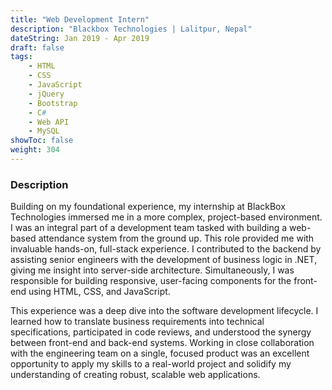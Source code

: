 ```yaml
---
title: "Web Development Intern"
description: "Blackbox Technologies | Lalitpur, Nepal"
dateString: Jan 2019 - Apr 2019
draft: false
tags:
    - HTML
    - CSS
    - JavaScript
    - jQuery
    - Bootstrap
    - C#
    - Web API
    - MySQL
showToc: false
weight: 304
--- 
```


### Description

Building on my foundational experience, my internship at BlackBox Technologies immersed me in a more complex, project-based environment. I was an integral part of a development team tasked with building a web-based attendance system from the ground up. This role provided me with invaluable hands-on, full-stack experience. I contributed to the backend by assisting senior engineers with the development of business logic in .NET, giving me insight into server-side architecture. Simultaneously, I was responsible for building responsive, user-facing components for the front-end using HTML, CSS, and JavaScript.

This experience was a deep dive into the software development lifecycle. I learned how to translate business requirements into technical specifications, participated in code reviews, and understood the synergy between front-end and back-end systems. Working in close collaboration with the engineering team on a single, focused product was an excellent opportunity to apply my skills to a real-world project and solidify my understanding of creating robust, scalable web applications.


